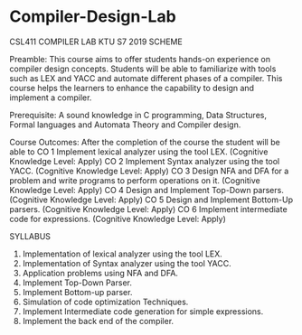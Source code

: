 # Compiler-Design-Lab
CSL411 COMPILER LAB KTU S7 2019 SCHEME

Preamble: This course aims to offer students hands-on experience on compiler design
concepts. Students will be able to familiarize with tools such as LEX and YACC and
automate different phases of a compiler. This course helps the learners to enhance the
capability to design and implement a compiler.

Prerequisite: A sound knowledge in C programming, Data Structures, Formal languages and
Automata Theory and Compiler design.

Course Outcomes: After the completion of the course the student will be able to
CO 1 Implement lexical analyzer using the tool LEX. (Cognitive Knowledge Level:
Apply)
CO 2 Implement Syntax analyzer using the tool YACC. (Cognitive Knowledge Level:
Apply)
CO 3 Design NFA and DFA for a problem and write programs to perform operations on it.
(Cognitive Knowledge Level: Apply)
CO 4 Design and Implement Top-Down parsers. (Cognitive Knowledge Level: Apply)
CO 5 Design and Implement Bottom-Up parsers. (Cognitive Knowledge Level: Apply)
CO 6 Implement intermediate code for expressions. (Cognitive Knowledge Level: Apply)

SYLLABUS
1. Implementation of lexical analyzer using the tool LEX.
2. Implementation of Syntax analyzer using the tool YACC.
3. Application problems using NFA and DFA.
4. Implement Top-Down Parser.
5. Implement Bottom-up parser.
6. Simulation of code optimization Techniques.
7. Implement Intermediate code generation for simple expressions.
8. Implement the back end of the compiler.
